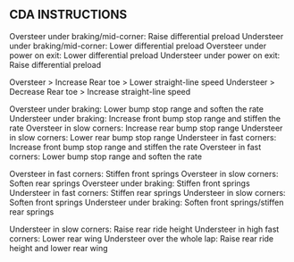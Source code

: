 ## CDA INSTRUCTIONS

Oversteer under braking/mid-corner: Raise differential preload 
Understeer under braking/mid-corner: Lower differential preload 
Oversteer under power on exit: Lower differential preload
Understeer under power on exit: Raise differential preload

Oversteer > Increase Rear toe > Lower straight-line speed
Understeer > Decrease Rear toe > Increase straight-line speed

Oversteer under braking: Lower bump stop range and soften the rate
Understeer under braking: Increase front bump stop range and stiffen the rate
Oversteer in slow corners: Increase rear bump stop range 
Understeer in slow corners: Lower rear bump stop range
Understeer in fast corners: Increase front bump stop range and stiffen the rate 
Oversteer in fast corners: Lower bump stop range and soften the rate 

Oversteer in fast corners: Stiffen front springs 
Oversteer in slow corners: Soften rear springs 
Oversteer under braking: Stiffen front springs
Understeer in fast corners: Stiffen rear springs 
Understeer in slow corners: Soften front springs 
Understeer under braking: Soften front springs/stiffen rear springs

Understeer in slow corners: Raise rear ride height
Understeer in high fast corners: Lower rear wing 
Understeer over the whole lap: Raise rear ride height and lower rear wing 